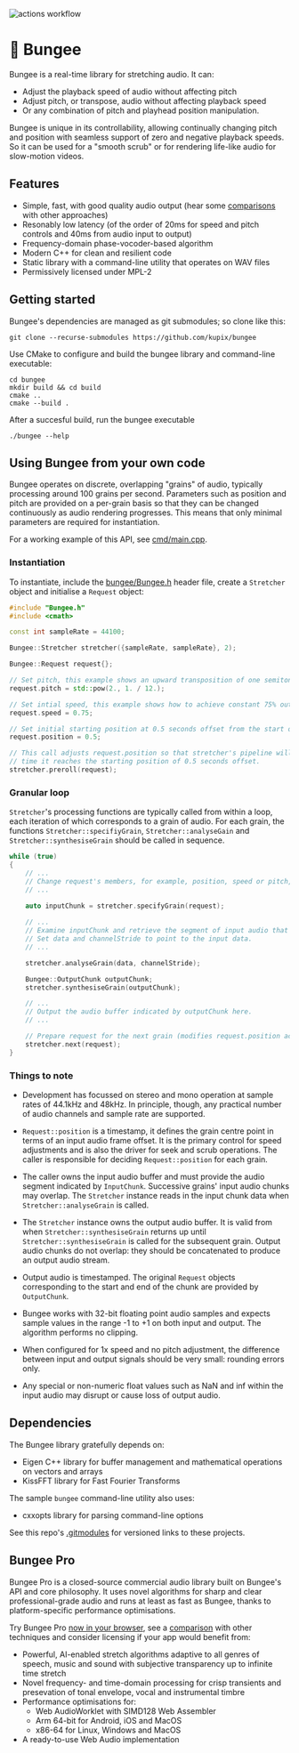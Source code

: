 
![actions workflow](https://github.com/kupix/bungee/actions/workflows/push.yml/badge.svg)

# 🎵 Bungee 

Bungee is a real-time library for stretching audio. It can:
* Adjust the playback speed of audio without affecting pitch
* Adjust pitch, or transpose, audio without affecting playback speed
* Or any combination of pitch and playhead position manipulation.

Bungee is unique in its controllability, allowing continually changing pitch and position with seamless support of zero and negative playback speeds. So it can be used for a "smooth scrub" or for rendering life-like audio for slow-motion videos.

## Features

* Simple, fast, with good quality audio output (hear some [comparisons](https://bungee.parabolaresearch.com/compare.html) with other approaches)
* Resonably low latency (of the order of 20ms for speed and pitch controls and 40ms from audio input to output)
* Frequency-domain phase-vocoder-based algorithm
* Modern C++ for clean and resilient code
* Static library with a command-line utility that operates on WAV files
* Permissively licensed under MPL-2

## Getting started

Bungee's dependencies are managed as git submodules; so clone like this:
```
git clone --recurse-submodules https://github.com/kupix/bungee
```

Use CMake to configure and build the bungee library and command-line executable:
```
cd bungee
mkdir build && cd build
cmake ..
cmake --build .
```

After a succesful build, run the bungee executable
```
./bungee --help
```

## Using Bungee from your own code

Bungee operates on discrete, overlapping "grains" of audio, typically processing around 100 grains per second. Parameters such as position and pitch are provided on a per-grain basis so that they can be changed continuously as audio rendering progresses. This means that only minimal parameters are required for  instantiation.

For a working example of this API, see  [cmd/main.cpp](./cmd/main.cpp).

### Instantiation

To instantiate, include the [bungee/Bungee.h](./bungee/Bungee.h) header file, create a `Stretcher` object and initialise a `Request` object:

``` C++
#include "Bungee.h"
#include <cmath>

const int sampleRate = 44100;

Bungee::Stretcher stretcher({sampleRate, sampleRate}, 2);

Bungee::Request request{};

// Set pitch, this example shows an upward transposition of one semitone.
request.pitch = std::pow(2., 1. / 12.);

// Set intial speed, this example shows how to achieve constant 75% output speed.
request.speed = 0.75;

// Set initial starting position at 0.5 seconds offset from the start of the input buffer.
request.position = 0.5;

// This call adjusts request.position so that stretcher's pipeline will be fully initialised by the
// time it reaches the starting position of 0.5 seconds offset.
stretcher.preroll(request);
```

### Granular loop

`Stretcher`'s processing functions are typically called from within a loop, each iteration of which corresponds to a grain of audio. For each grain, the functions `Stretcher::specifiyGrain`, `Stretcher::analyseGain` and `Stretcher::synthesiseGrain` should be called in sequence.
```C++
while (true)
{
    // ...
    // Change request's members, for example, position, speed or pitch, as required here.
    // ...
 
    auto inputChunk = stretcher.specifyGrain(request);

    // ...
    // Examine inputChunk and retrieve the segment of input audio that the stretcher requires here.
    // Set data and channelStride to point to the input data.
    // ...

    stretcher.analyseGrain(data, channelStride);

    Bungee::OutputChunk outputChunk;
    stretcher.synthesiseGrain(outputChunk);

    // ...
    // Output the audio buffer indicated by outputChunk here.
    // ...

    // Prepare request for the next grain (modifies request.position according to request.speed)
    stretcher.next(request);
}
```

### Things to note

* Development has focussed on stereo and mono operation at sample rates of 44.1kHz and 48kHz. In principle, though, any practical number of audio channels and sample rate are supported.

* `Request::position` is a timestamp, it defines the grain centre point in terms of an input audio frame offset. It is the primary control for speed adjustments and is also the driver for seek and scrub operations. The caller is responsible for deciding  `Request::position` for each grain. 

* The caller owns the input audio buffer and must provide the audio segment indicated by `InputChunk`. Successive grains' input audio chunks may overlap. The `Stretcher` instance reads in the input chunk data when `Stretcher::analyseGrain` is called.

* The `Stretcher` instance owns the output audio buffer. It is valid from when `Stretcher::synthesiseGrain` returns up until `Stretcher::synthesiseGrain` is called for the subsequent grain. Output audio chunks do not overlap: they should be concatenated to produce an output audio stream.

* Output audio is timestamped. The original `Request` objects corresponding to the start and end of the chunk are provided by `OutputChunk`.

* Bungee works with 32-bit floating point audio samples and expects sample values in the range -1 to +1 on both input and output. The algorithm performs no clipping.

* When configured for 1x speed and no pitch adjustment, the difference between input and output signals should be very small: rounding errors only.

* Any special or non-numeric float values such as NaN and inf within the input audio may disrupt or cause loss of output audio.

## Dependencies

The Bungee library gratefully depends on:
* Eigen C++ library for buffer management and mathematical operations on vectors and arrays 
* KissFFT library for Fast Fourier Transforms

The sample `bungee` command-line utility also uses:
* cxxopts library for parsing command-line options

See this repo's [.gitmodules](.gitmodules) for versioned links to these projects.

## Bungee Pro

Bungee Pro is a closed-source commercial audio library built on Bungee's API and core philosophy. It uses novel algorithms for sharp and clear professional-grade audio and runs at least as fast as Bungee, thanks to platform-specific performance optimisations.

Try Bungee Pro [now in your browser](https://bungee.parabolaresearch.com/bungee-web-demo.html), see a [comparison](https://bungee.parabolaresearch.com/compare.html) with other techniques and consider licensing if your app would benefit from:
* Powerful, AI-enabled stretch algorithms adaptive to all genres of speech, music and sound with subjective transparency up to infinite time stretch
* Novel frequency- and time-domain processing for crisp transients and presevation of tonal envelope, vocal and instrumental timbre
* Performance optimisations for:
    * Web AudioWorklet with SIMD128 Web Assembler
    * Arm 64-bit for Android, iOS and MacOS
    * x86-64 for Linux, Windows and MacOS
* A ready-to-use Web Audio implementation 
